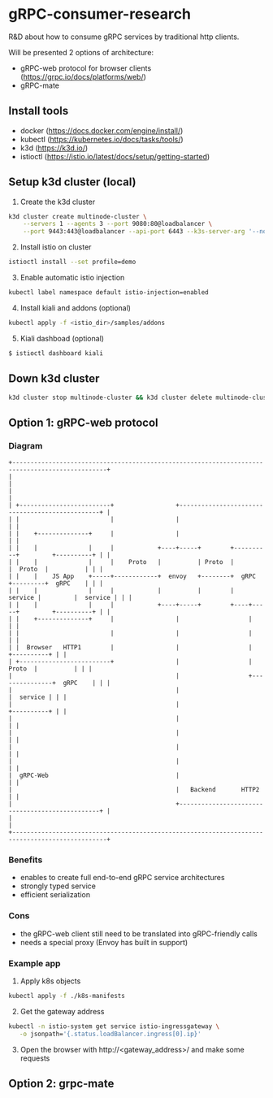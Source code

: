 # gRPC-consumer-research
R&amp;D about how to consume gRPC services by traditional http clients.

Will be presented 2 options of architecture: 
 - gRPC-web protocol for browser clients (https://grpc.io/docs/platforms/web/)
 - gRPC-mate

## Install tools
 - docker (https://docs.docker.com/engine/install/)
 - kubectl (https://kubernetes.io/docs/tasks/tools/)
 - k3d (https://k3d.io/)
 - istioctl (https://istio.io/latest/docs/setup/getting-started)

## Setup k3d cluster (local)
1. Create the k3d cluster
```bash
k3d cluster create multinode-cluster \
    --servers 1 --agents 3 --port 9080:80@loadbalancer \
    --port 9443:443@loadbalancer --api-port 6443 --k3s-server-arg '--no-deploy=traefik'
```
2. Install istio on cluster
```bash
istioctl install --set profile=demo
```
3. Enable automatic istio injection
```bash
kubectl label namespace default istio-injection=enabled
```
4. Install kiali and addons (optional)
```bash
kubectl apply -f <istio_dir>/samples/addons
```
5. Kiali dashboad (optional)
```bash
$ istioctl dashboard kiali
``` 

## Down k3d cluster
```bash
k3d cluster stop multinode-cluster && k3d cluster delete multinode-cluster
```

## Option 1: gRPC-web protocol
### Diagram
```
+------------------------------------------------------------------------------------------------+
|                                                                                                |
|                                                                                                |
| +-------------------------+                 +------------------------------------------------+ |
| |                         |                 |                                                | |
| |    +--------------+     |                 |                                                | |
| |    |              |     |            +----+-----+        +----------+         +----------+ | |
| |    |              |     |    Proto   |          | Proto  |          |  Proto  |          | | |
| |    |    JS App    +-----+------------+  envoy   +--------+  gRPC    +---------+  gRPC    | | |
| |    |              |     |            |          |        |  service |         |  service | | |
| |    |              |     |            +----+-----+        +----+-----+         +----------+ | |
| |    +--------------+     |                 |                   |                            | |
| |                         |                 |                   |                            | |
| |  Browser   HTTP1        |                 |                   |               +----------+ | |
| +-------------------------+                 |                   |        Proto  |          | | |
|                                             |                   +---------------+  gRPC    | | |
|                                             |                                   |  service | | |
|                                             |                                   +----------+ | |
|                                             |                                                | |
|                                             |                                                | |
|                                             |                                                | |
|                                             |                                                | |
|  gRPC-Web                                   |                                                | |
|                                             |   Backend       HTTP2                          | |
|                                             +------------------------------------------------+ |
|                                                                                                |
+------------------------------------------------------------------------------------------------+
```

### Benefits
- enables to create full end-to-end gRPC service architectures
- strongly typed service
- efficient serialization

### Cons
- the gRPC-web client still need to be translated into gRPC-friendly calls
- needs a special proxy (Envoy has built in support)

### Example app
1. Apply k8s objects
```bash
kubectl apply -f ./k8s-manifests
```
2. Get the gateway address
```bash
kubectl -n istio-system get service istio-ingressgateway \
   -o jsonpath='{.status.loadBalancer.ingress[0].ip}'
```
3. Open the browser with http://<gateway_address>/ and make some requests


## Option 2: grpc-mate